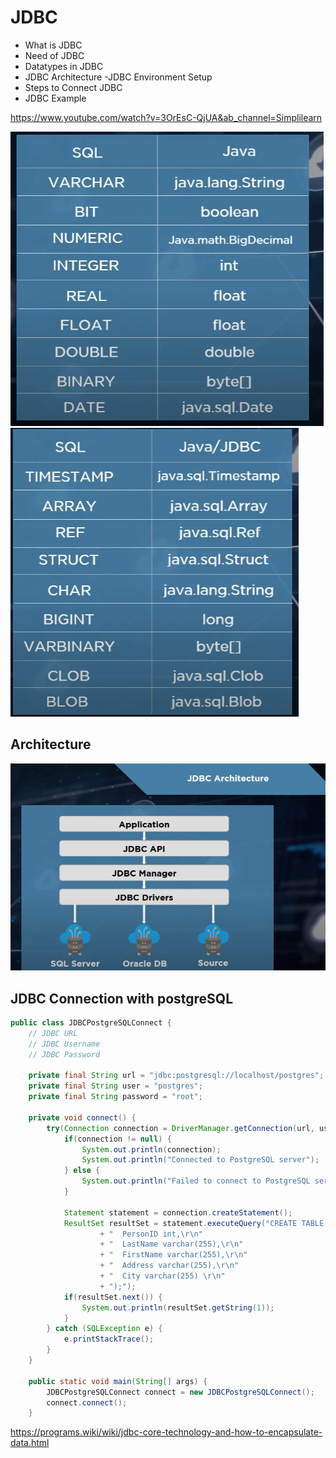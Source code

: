 # JDBC
- What is JDBC
- Need of JDBC
- Datatypes in JDBC
- JDBC Architecture
-JDBC Environment Setup
- Steps to Connect JDBC
- JDBC Example

https://www.youtube.com/watch?v=3OrEsC-QjUA&ab_channel=Simplilearn

![Data Types](../images/Java/JDBCDataTypes.PNG)
![Data Types](../images/Java/jdbcdatatypes2.PNG)

## Architecture
![Architecture](../images/Java/jdbcarchitecture.PNG)


## JDBC Connection with postgreSQL

```JAVA
public class JDBCPostgreSQLConnect {
	// JDBC URL
	// JDBC Username
	// JDBC Password
	
	private final String url = "jdbc:postgresql://localhost/postgres";
	private final String user = "postgres";
	private final String password = "root";
	
	private void connect() {
		try(Connection connection = DriverManager.getConnection(url, user, password);) {
			if(connection != null) {
				System.out.println(connection);
				System.out.println("Connected to PostgreSQL server");
			} else {
				System.out.println("Failed to connect to PostgreSQL server");
			}
			
			Statement statement = connection.createStatement();
			ResultSet resultSet = statement.executeQuery("CREATE TABLE Persons (\r\n"
					+ "  PersonID int,\r\n"
					+ "  LastName varchar(255),\r\n"
					+ "  FirstName varchar(255),\r\n"
					+ "  Address varchar(255),\r\n"
					+ "  City varchar(255) \r\n"
					+ ");");
			if(resultSet.next()) {
				System.out.println(resultSet.getString(1));
			}
		} catch (SQLException e) {
			e.printStackTrace();
		}
	}
	
	public static void main(String[] args) {
		JDBCPostgreSQLConnect connect = new JDBCPostgreSQLConnect();
		connect.connect();
	}
```

https://programs.wiki/wiki/jdbc-core-technology-and-how-to-encapsulate-data.html